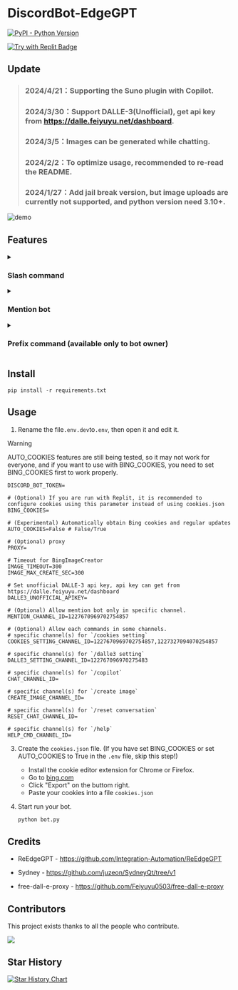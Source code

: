 # DiscordBot-EdgeGPT

  <a href="https://www.python.org/downloads/">
    <img alt="PyPI - Python Version" src="https://img.shields.io/badge/pyversion-3.10%2B-blue?style=flat&label=python">
  </a>

  [![Try with Replit Badge](https://replit.com/badge?caption=Try%20with%20Replit)](https://replit.com/@dd8611706/DiscordBot-EdgeGPT?v=1)



## Update
> ### 2024/4/21：Supporting the Suno plugin with Copilot.
> ### 2024/3/30：Support DALLE-3(Unofficial), get api key from https://dalle.feiyuyu.net/dashboard.
> ### 2024/3/5：Images can be generated while chatting.
> ### 2024/2/2：To optimize usage, recommended to re-read the README.
> ### 2024/1/27：Add jail break version, but image uploads are currently not supported, and python version need 3.10+.

![demo](https://i.imgur.com/mvg18xh.gif)

## Features

<details>
   <summary>
   
   ### Slash command

   </summary>
   
> ### will create a separate chat for each user.
   
* cookies setting (set for using personal Bing Cookies): `/cookies setting [cookies_file]`
  * Can upload own cookies (get from https://bing.com/). Supports simultaneous uploads.
  ![setting](https://i.imgur.com/ZTLKkAJ.png)

* Unofficial DALLE-3 api key setting (set for using personal unofficial DALLE-3 api key, can get from https://dalle.feiyuyu.net/dashboard): `/dalle3 setting`

  ![dalle3_setting](https://i.imgur.com/cSVBFov.png)
  
* copilot: `/copilot [version] [style] [type]`
  * A separate thread will be created, if use default version, can generate images while chatting.
    * [version]：`default` can chat with Copilot, `jailbreak` chat with Sydney, but `jailbreak` image uploads are not currently supported.
    * [style]：Have 3 conversation style can choose, `creative`、`balanced` and `precise`.
    * [type]：Options for thread type, `public` or `private`.
    * [plugin]：Currently only supports Suno.

  ![chat](https://i.imgur.com/3Fx0iQE.png)
  ![suno](https://i.imgur.com/G5FugDC.png)
  
* image creator: `/create image [service][prompt]`
  
  ![bingimage.png](https://i.imgur.com/pSCI1bg.png)
  ![dalle3image.png](https://i.imgur.com/o13jaln.png)

* reset conversation: `/reset conversation`

  ![reset](https://i.imgur.com/7CyEFao.png)
</details>

<details>
   <summary>
   
   ### Mention bot

   </summary>

> ### same function as the slash command, but this will reply all user messages.

* If only the bot is mentioned, you will get a drop-down list of settings.

  ![dropdown1](https://i.imgur.com/XDcnTuC.png)
  ![dropdown2](https://i.imgur.com/azHIUqv.png)
  ![mention1](https://i.imgur.com/BDy0See.png)
  ![mention2](https://i.imgur.com/iJg4pSg.png)

</details>

<details>
   <summary>
   
   ### Prefix command (available only to bot owner)

   </summary>
 
 > ### bot owner setting.
   
 * `!unload [file_name_in_cogs_folder]`: Disable command from the specified file.
 * `!load [file_name_in_cogs_folder]`: Enable the command from the specified file.
 
   ![load & unload](https://i.imgur.com/spsyAEG.png)
  
 * `!clean`: Empty discord_bot.log file.
 * `!getLog`: Get discord_bot.log file. Real-time tracking of the bot's operating status.
   
   ![getLog](https://i.imgur.com/LHX4yWV.png)
 
 * `!upload [.txt_file]`: Same as `/cookies setting`, but for default cookies.
 
   ![upload](https://i.imgur.com/Qqz07WA.png)
</details>

## Install
```
pip install -r requirements.txt
```

## Usage
1. Rename the file`.env.dev`to`.env`, then open it and edit it.
 > [!WARNING]
 > AUTO_COOKIES features are still being tested, so it may not work for everyone, and if you want to use with BING_COOKIES, you need to set BING_COOKIES first to work properly.
   ```env
   DISCORD_BOT_TOKEN=
    
   # (Optional) If you are run with Replit, it is recommended to configure cookies using this parameter instead of using cookies.json
   BING_COOKIES=
    
   # (Experimental) Automatically obtain Bing cookies and regular updates 
   AUTO_COOKIES=False # False/True
    
   # (Optional) proxy
   PROXY= 
    
   # Timeout for BingImageCreator
   IMAGE_TIMEOUT=300
   IMAGE_MAX_CREATE_SEC=300
    
   # Set unofficial DALLE-3 api key, api key can get from https://dalle.feiyuyu.net/dashboard
   DALLE3_UNOFFICIAL_APIKEY=
  
   # (Optional) Allow mention bot only in specific channel.
   MENTION_CHANNEL_ID=1227670969702754857
    
   # (Optional) Allow each commands in some channels.
   # specific channel(s) for `/cookies setting`
   COOKIES_SETTING_CHANNEL_ID=1227670969702754857,1227327094070254857
    
   # specific channel(s) for `/dalle3 setting`
   DALLE3_SETTING_CHANNEL_ID=122767096970275483
    
   # specific channel(s) for `/copilot`
   CHAT_CHANNEL_ID=
    
   # specific channel(s) for `/create image`
   CREATE_IMAGE_CHANNEL_ID=
    
   # specific channel(s) for `/reset conversation`
   RESET_CHAT_CHANNEL_ID=
    
   # specific channel(s) for `/help`
   HELP_CMD_CHANNEL_ID=
   ```
   
3. Create the `cookies.json` file. (If you have set BING_COOKIES or set AUTO_COOKIES to True in the `.env` file, skip this step!)
   * Install the cookie editor extension for Chrome or Firefox.
   * Go to [bing.com](https://www.bing.com/)
   * Click "Export" on the buttom right.
   * Paste your cookies into a file `cookies.json`

4. Start run your bot.
   ```python
   python bot.py

   ```

## Credits
* ReEdgeGPT - https://github.com/Integration-Automation/ReEdgeGPT

* Sydney  - https://github.com/juzeon/SydneyQt/tree/v1

* free-dall-e-proxy - https://github.com/Feiyuyu0503/free-dall-e-proxy

## Contributors

This project exists thanks to all the people who contribute.

[![](https://contrib.rocks/image?repo=FuseFairy/DiscordBot-EdgeGPT)](https://github.com/FuseFairy/DiscordBot-EdgeGPT/graphs/contributors)


## Star History
[![Star History Chart](https://api.star-history.com/svg?repos=FuseFairy/DiscordBot-EdgeGPT&type=Date)](https://star-history.com/#FuseFairy/DiscordBot-EdgeGPT&Date)
